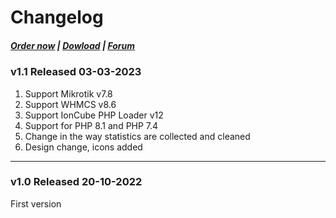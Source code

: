 # Changelog

#####  [Order now](https://puqcloud.com/index.php?rp=/store/whmcs-module-business-vpn) | [Dowload](http://download.puqcloud.com/WHMCS/servers/PUQ_WHMCS-Business-VPN/) | [Forum](https://panel.puqcloud.com/link.php?id=39)

### v1.1 Released 03-03-2023

1. Support Mikrotik v7.8
2. Support WHMCS v8.6
3. Support IonCube PHP Loader v12
4. Support for PHP 8.1 and PHP 7.4
5. Change in the way statistics are collected and cleaned
6. Design change, icons added

- - - - - -

### v1.0 Released 20-10-2022

First version
